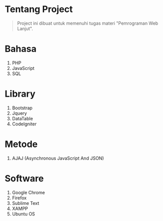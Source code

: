 # Tentang Project

> Project ini dibuat untuk memenuhi tugas materi "Pemrograman Web Lanjut". 


# Bahasa

1. PHP
2. JavaScript
3. SQL


# Library

1. Bootstrap
2. Jquery
3. DataTable
4. CodeIgniter


# Metode

1. AJAJ (Asynchronous JavaScript And JSON)


# Software

1. Google Chrome
2. Firefox
3. Sublime Text
4. XAMPP
5. Ubuntu OS
